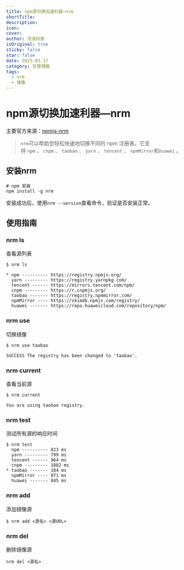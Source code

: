 ```yaml
---
title: npm源切换加速利器—nrm
shortTitle: 
description: 
icon: 
cover: 
author: 流浪码客
isOriginal: true
sticky: false
star: false
date: 2025-03-17
category: 包管理器
tags:
  - nrm
  - 镜像
---
```

# npm源切换加速利器—nrm

主要官方来源：[npmjs-nrm](https://www.npmjs.com/package/nrm)

> `nrm`可以帮助您轻松快速地切换不同的 npm 注册表。它支持 `npm` 、 `cnpm` 、 `taobao` 、 `yarn` 、 `tencent` 、 `npmMirror`和`huawei` 。

## 安装nrm
```shell
# npm 安装
npm install -g nrm
```
安装成功后，使用`nrm --version`查看命令，验证是否安装正常。

## 使用指南
### nrm ls
查看源列表
```shell
$ nrm ls

* npm ---------- https://registry.npmjs.org/
  yarn --------- https://registry.yarnpkg.com/
  tencent ------ https://mirrors.tencent.com/npm/
  cnpm --------- https://r.cnpmjs.org/
  taobao ------- https://registry.npmmirror.com/
  npmMirror ---- https://skimdb.npmjs.com/registry/
  huawei ------- https://repo.huaweicloud.com/repository/npm/
```
### nrm use
切换镜像
```shell
$ nrm use taobao

SUCCESS The registry has been changed to 'taobao'.
```
### nrm current
查看当前源
```shell
$ nrm current

You are using taobao registry.
```
### nrm test
测试所有源的响应时间
```shell
$ nrm test
  npm ---------- 823 ms
  yarn --------- 799 ms
  tencent ------ 964 ms
  cnpm --------- 1882 ms
* taobao ------- 184 ms
  npmMirror ---- 871 ms
  huawei ------- 845 ms
```
### nrm add
添加镜像源
```shell
$ nrm add <源名> <源URL>
```
### nrm del
删除镜像源
```shell
nrm del <源名>
```


